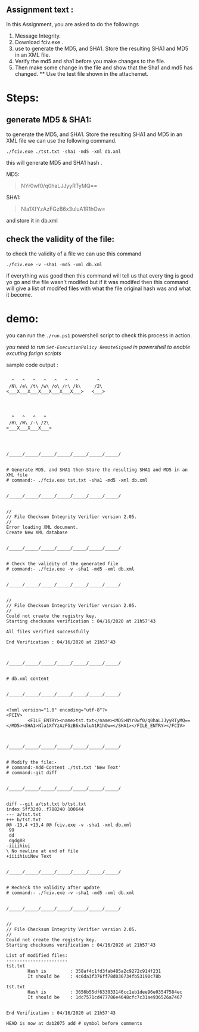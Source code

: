 ## Assignment text :

In this Assignment, you are asked to do the followings
1. Message Integrity.
2. Download fciv.exe .
3. use to generate the MD5, and SHA1. Store the resulting SHA1 and MD5 in an XML file.
4. Verify the md5 and sha1 before you make changes to the file.
5. Then make some change in the file and show that the Sha1 and md5 has changed.
** Use the test file shown in the attachemet.


# Steps:
## generate MD5 & SHA1:
to generate the MD5, and SHA1. Store the resulting SHA1 and MD5 in an XML file we can use the following command.
```shell
./fciv.exe ./tst.txt -sha1 -md5 -xml db.xml
```
this will generate MD5 and SHA1 hash . 


MD5:
> NYr0wf0/q0haLJJyyRTyMQ==

SHA1:

> Nla1XfYzAzFGzB6x3uluA1R1hOw=

and store it in db.xml

 
## check the validity of the file:
to check the validity of a file we can use this command 
```shell
./fciv.exe -v -sha1 -md5 -xml db.xml
```
if everything was good then this command will tell us that every ting is good yo go and the file wasn't modifed but if it was modifed then this command will give a list of modifed files with what the file original hash was and what it become.

# demo:
you can run the `./run.ps1` powershell script to check this process in action.

*you need to run `Set-ExecutionPolicy RemoteSigned` in powershell to enable excuting forign scripts*
 

sample code output :
```shell

  ^   ^   ^   ^   ^   ^   ^       ^
 /N\ /e\ /t\ /w\ /o\ /r\ /k\     /2\
<___X___X___X___X___X___X___>   <___>




  ^   ^   ^   ^
 /H\ /W\ /-\ /2\
<___X___X___X___>




/_____/_____/_____/_____/_____/_____/_____/


# Generate MD5, and SHA1 then Store the resulting SHA1 and MD5 in an XML file
# command:- ./fciv.exe tst.txt -sha1 -md5 -xml db.xml


/_____/_____/_____/_____/_____/_____/_____/


//
// File Checksum Integrity Verifier version 2.05.
//
Error loading XML document.
Create New XML database


/_____/_____/_____/_____/_____/_____/_____/


# Check the validity of the generated file
# command:- ./fciv.exe -v -sha1 -md5 -xml db.xml


/_____/_____/_____/_____/_____/_____/_____/


//
// File Checksum Integrity Verifier version 2.05.
//
Could not create the registry key.
Starting checksums verification : 04/16/2020 at 21h57'43

All files verified successfully

End Verification : 04/16/2020 at 21h57'43



/_____/_____/_____/_____/_____/_____/_____/


# db.xml content


/_____/_____/_____/_____/_____/_____/_____/


<?xml version="1.0" encoding="utf-8"?>
<FCIV>
        <FILE_ENTRY><name>tst.txt</name><MD5>NYr0wf0/q0haLJJyyRTyMQ==</MD5><SHA1>Nla1XfYzAzFGzB6x3uluA1R1hOw=</SHA1></FILE_ENTRY></FCIV>



/_____/_____/_____/_____/_____/_____/_____/


# Modify the file:-
# command:-Add-Content ./tst.txt 'New Text'
# command:-git diff


/_____/_____/_____/_____/_____/_____/_____/


diff --git a/tst.txt b/tst.txt
index 5ff32d0..f788240 100644
--- a/tst.txt
+++ b/tst.txt
@@ -13,4 +13,4 @@ fciv.exe -v -sha1 -xml db.xml
 99
 dd
 dgdg88
-iiiihiui
\ No newline at end of file
+iiiihiuiNew Text


/_____/_____/_____/_____/_____/_____/_____/


# Recheck the validity after update
# command:- ./fciv.exe -v -sha1 -md5 -xml db.xml


/_____/_____/_____/_____/_____/_____/_____/


//
// File Checksum Integrity Verifier version 2.05.
//
Could not create the registry key.
Starting checksums verification : 04/16/2020 at 21h57'43

List of modified files:
-----------------------
tst.txt
        Hash is         : 358af4c1fd3fab485a2c9272c914f231
        It should be    : 4c6da3f376ff78d036734fb53190c78b

tst.txt
        Hash is         : 3656b55df633033146cc1eb1dee96e03547584ec
        It should be    : 1dc7571cd477786e4648cfc7c31ae936526a7467


End Verification : 04/16/2020 at 21h57'43

HEAD is now at dab2075 add # symbol before comments
```




